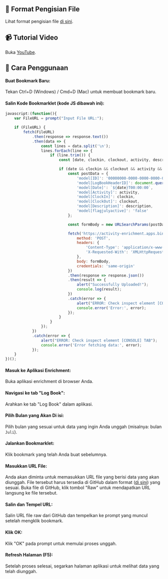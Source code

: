 ## 📝 Format Pengisian File
Lihat format pengisian file [di sini](https://github.com/syauqqii/dump-enrichment/tree/main/Format%20Pengisian).

## 📹 Tutorial Video
Buka [YouTube](https://www.youtube.com/watch?v=3rY8BhAHRhk).

## 🤔 Cara Penggunaan
#### **Buat Bookmark Baru**:
Tekan Ctrl+D (Windows) / Cmd+D (Mac) untuk membuat bookmark baru.
#### **Salin Kode Bookmarklet (kode JS dibawah ini)**:
```javascript
javascript:(function(){
    var FileURL = prompt("Input File URL:");

    if (FileURL) {
        fetch(FileURL)
            .then(response => response.text())
            .then(data => {
                const lines = data.split('\n');
                lines.forEach(line => {
                    if (line.trim()) {
                        const [date, clockin, clockout, activity, description] = line.split('|');

                        if (date && clockin && clockout && activity && description) {
                            const postData = {
                                'model[ID]': '00000000-0000-0000-0000-000000000000',
                                'model[LogBookHeaderID]': document.querySelector('ul[id="monthTab"] li.current a').getAttribute('onclick').split("'")[1],
                                'model[Date]': `${date}T00:00:00`,
                                'model[Activity]': activity,
                                'model[ClockIn]': clockin,
                                'model[ClockOut]': clockout,
                                'model[Description]': description,
                                'model[flagjulyactive]': 'false'
                            };

                            const formBody = new URLSearchParams(postData).toString();

                            fetch('https://activity-enrichment.apps.binus.ac.id/LogBook/StudentSave', {
                                method: 'POST',
                                headers: {
                                    'Content-Type': 'application/x-www-form-urlencoded; charset=UTF-8',
                                    'X-Requested-With': 'XMLHttpRequest'
                                },
                                body: formBody,
                                credentials: 'same-origin'
                            })
                            .then(response => response.json())
                            .then(result => {
                                alert("Successfully Uploaded!");
                                console.log(result);
                            })
                            .catch(error => {
                                alert("ERROR: Check inspect element [CONSOLE] TAB");
                                console.error('Error:', error);
                            });
                        }
                    }
                });
            })
            .catch(error => {
                alert("ERROR: Check inspect element [CONSOLE] TAB");
                console.error('Error fetching data:', error);
            });
    }
})();
```
#### **Masuk ke Aplikasi Enrichment**:
Buka aplikasi enrichment di browser Anda.
#### **Navigasi ke tab "Log Book"**:
Arahkan ke tab "Log Book" dalam aplikasi.
#### **Pilih Bulan yang Akan Di isi**:
Pilih bulan yang sesuai untuk data yang ingin Anda unggah (misalnya: bulan `Juli`).
#### **Jalankan Bookmarklet**:
Klik bookmark yang telah Anda buat sebelumnya.
#### **Masukkan URL File**:
Anda akan diminta untuk memasukkan URL file yang berisi data yang akan diunggah. File tersebut harus tersedia di GitHub dalam format ([di sini](https://github.com/syauqqii/dump-enrichment/tree/main/Format%20Pengisian)) yang sesuai.
Buka file di GitHub, klik tombol "Raw" untuk mendapatkan URL langsung ke file tersebut.
#### **Salin dan Tempel URL**:
Salin URL file raw dari GitHub dan tempelkan ke prompt yang muncul setelah mengklik bookmark.
#### **Klik OK**:
Klik "OK" pada prompt untuk memulai proses unggah.
#### **Refresh Halaman (F5)**:
Setelah proses selesai, segarkan halaman aplikasi untuk melihat data yang telah diunggah.

